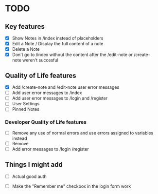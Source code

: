 # TODO

## Key features

- [x] Show Notes in /index instead of placeholders
- [x] Edit a Note / Display the full content of a note
- [x] Delete a Note
- [x] Don't go to /index without the content after the /edit-note or /create-note weren't succesful

## Quality of Life features

- [x] Add /create-note and /edit-note user error messages
- [ ] Add user error messages to /index
- [ ] Add user error messages to /login and /register
- [ ] User Settings
- [ ] Pinned Notes

### Developer Quality of Life features

- [ ] Remove any use of normal errors and use errors assigned to variables instead
- [ ] Remove 
- [ ] Add error messages to /login /register

## Things I might add

- [ ] Actual good auth
- [ ] Make the "Remember me" checkbox in the login form work  

